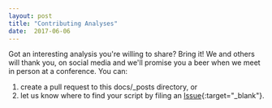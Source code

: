 ```yaml
---
layout: post
title: "Contributing Analyses"
date:  2017-06-06
---
```


Got an interesting analysis you're willing to share? Bring it! We and others will thank you, on social media and we'll promise you a beer when we meet in person at a conference. You can:

1. create a pull request to this docs/_posts directory, or
2. let us know where to find your script by filing an [Issue](https://github.com/waldronlab/curatedMetagenomicData/issues){:target="_blank"}.
